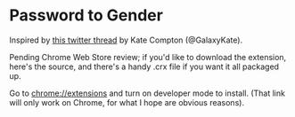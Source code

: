 # Password to Gender
Inspired by [this twitter thread](https://twitter.com/GalaxyKate/status/1113315381697949696?s=20) by Kate Compton (@GalaxyKate).

Pending Chrome Web Store review; if you'd like to download the extension, here's the source, and there's a handy .crx file if you want it all packaged up.

Go to [chrome://extensions](chrome://extensions) and turn on developer mode to install. (That link will only work on Chrome, for what I hope are obvious reasons).
